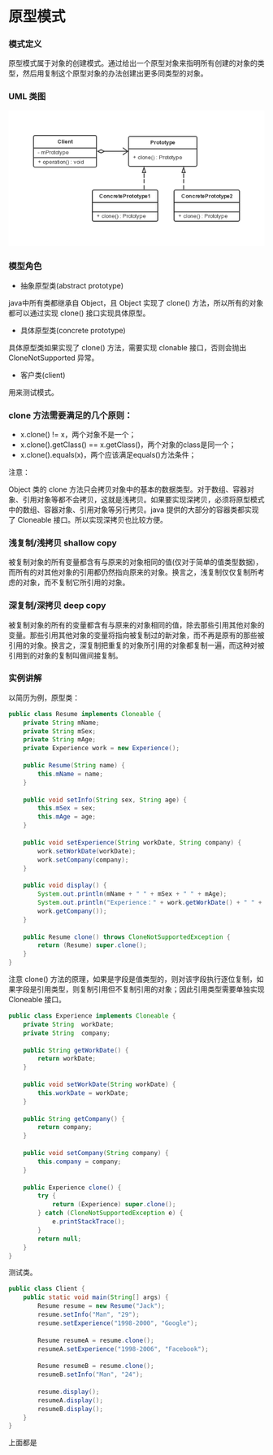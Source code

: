 原型模式
===

### 模式定义

原型模式属于对象的创建模式。通过给出一个原型对象来指明所有创建的对象的类型，然后用复制这个原型对象的办法创建出更多同类型的对象。

### UML 类图

![原型模式模式](img/06-prototype.png)

### 模型角色

- 抽象原型类(abstract prototype)

java中所有类都继承自 Object，且 Object 实现了 clone() 方法，所以所有的对象都可以通过实现 clone() 接口实现具体原型。

- 具体原型类(concrete prototype)

具体原型类如果实现了 clone() 方法，需要实现 clonable 接口，否则会抛出 CloneNotSupported 异常。

- 客户类(client)

用来测试模式。

### clone 方法需要满足的几个原则：

- x.clone() != x，两个对象不是一个；
- x.clone().getClass() == x.getClass()，两个对象的class是同一个；
- x.clone().equals(x)，两个应该满足equals()方法条件；

注意：

Object 类的 clone 方法只会拷贝对象中的基本的数据类型。对于数组、容器对象、引用对象等都不会拷贝，这就是浅拷贝。如果要实现深拷贝，必须将原型模式中的数组、容器对象、引用对象等另行拷贝。java 提供的大部分的容器类都实现了 Cloneable 接口。所以实现深拷贝也比较方便。

### 浅复制/浅拷贝 shallow copy

被复制对象的所有变量都含有与原来的对象相同的值(仅对于简单的值类型数据)，而所有的对其他对象的引用都仍然指向原来的对象。换言之，浅复制仅仅复制所考虑的对象，而不复制它所引用的对象。

### 深复制/深拷贝 deep copy

被复制对象的所有的变量都含有与原来的对象相同的值，除去那些引用其他对象的变量。那些引用其他对象的变量将指向被复制过的新对象，而不再是原有的那些被引用的对象。换言之，深复制把重复的对象所引用的对象都复制一遍，而这种对被引用到的对象的复制叫做间接复制。

### 实例讲解

以简历为例，原型类：

```java
public class Resume implements Cloneable {
    private String mName;
    private String mSex;
    private String mAge;
    private Experience work = new Experience();

    public Resume(String name) {
        this.mName = name;
    }

    public void setInfo(String sex, String age) {
        this.mSex = sex;
        this.mAge = age;
    }

    public void setExperience(String workDate, String company) {
        work.setWorkDate(workDate);
        work.setCompany(company);
    }

    public void display() {
        System.out.println(mName + " " + mSex + " " + mAge);
        System.out.println("Experience：" + work.getWorkDate() + " " +
        work.getCompany());
    }

    public Resume clone() throws CloneNotSupportedException {
        return (Resume) super.clone();
    }
}
```
注意 clone() 方法的原理，如果是字段是值类型的，则对该字段执行逐位复制，如果字段是引用类型，则复制引用但不复制引用的对象；因此引用类型需要单独实现 Cloneable 接口。

```java
public class Experience implements Cloneable {
    private String  workDate;
    private String  company;

    public String getWorkDate() {
        return workDate;
    }

    public void setWorkDate(String workDate) {
        this.workDate = workDate;
    }

    public String getCompany() {
        return company;
    }

    public void setCompany(String company) {
        this.company = company;
    }

    public Experience clone() {
        try {
            return (Experience) super.clone();
        } catch (CloneNotSupportedException e) {
            e.printStackTrace();
        }
        return null;
    }
}
```

测试类。

```java
public class Client {
    public static void main(String[] args) {
        Resume resume = new Resume("Jack");
        resume.setInfo("Man", "29");
        resume.setExperience("1998-2000", "Google");

        Resume resumeA = resume.clone();
        resumeA.setExperience("1998-2006", "Facebook");

        Resume resumeB = resume.clone();
        resumeB.setInfo("Man", "24");

        resume.display();
        resumeA.display();
        resumeB.display();
    }
}
```

上面都是

